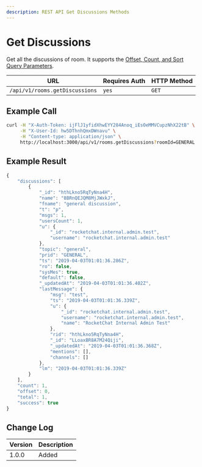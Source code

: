 ```yaml
---
description: REST API Get Discussions Methods
---
```


# Get Discussions

Get all the discussions of room. It supports the [Offset, Count, and Sort Query Parameters](../../offset-and-count-and-sort-info.md).

| URL                            | Requires Auth | HTTP Method |
| ------------------------------ | ------------- | ----------- |
| `/api/v1/rooms.getDiscussions` | `yes`         | `GET`       |

## Example Call

```bash
curl -H "X-Auth-Token: ijFlJ1yfidXhwEYY284Anoq_iEsOeMMVCupzNhX22tB" \
     -H "X-User-Id: hw5DThnhQmxDWnavu" \
     -H "Content-type: application/json" \
     http://localhost:3000/api/v1/rooms.getDiscussions?roomId=GENERAL
```

## Example Result

```javascript
{
    "discussions": [
        {
            "_id": "hthLkno5RqTyNna4H",
            "name": "8BRnQEJQM8MjJWxkJ",
            "fname": "general discussion",
            "t": "p",
            "msgs": 1,
            "usersCount": 1,
            "u": {
                "_id": "rocketchat.internal.admin.test",
                "username": "rocketchat.internal.admin.test"
            },
            "topic": "general",
            "prid": "GENERAL",
            "ts": "2019-04-03T01:01:36.286Z",
            "ro": false,
            "sysMes": true,
            "default": false,
            "_updatedAt": "2019-04-03T01:01:36.402Z",
            "lastMessage": {
                "msg": "test",
                "ts": "2019-04-03T01:01:36.339Z",
                "u": {
                    "_id": "rocketchat.internal.admin.test",
                    "username": "rocketchat.internal.admin.test",
                    "name": "RocketChat Internal Admin Test"
                },
                "rid": "hthLkno5RqTyNna4H",
                "_id": "LLoaxBR8A7M24Qiji",
                "_updatedAt": "2019-04-03T01:01:36.368Z",
                "mentions": [],
                "channels": []
            },
            "lm": "2019-04-03T01:01:36.339Z"
        }
    ],
    "count": 1,
    "offset": 0,
    "total": 1,
    "success": true
}
```

## Change Log

| Version | Description |
| ------- | ----------- |
| 1.0.0   | Added       |
